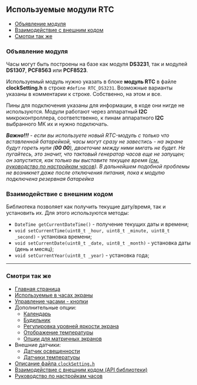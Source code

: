 ## Используемые модули RTC

- [Объявление модуля](#объявление-модуля)
- [Взаимодействие с внешним кодом](#взаимодействие-с-внешним-кодом)
- [Смотри так же](#смотри-так-же)

### Объявление модуля

Часы могут быть построены на базе как модуля **DS3231**, так и модулей **DS1307**, **PCF8563** или **PCF8523**.

Используемый модуль нужно указать в блоке **модуль RTC** в файле **clockSetting.h** в строке `#define RTC_DS3231`. Возможные варианты указаны в комментарии к строке. Собственно, на этом и все.

Пины для подключения указаны для информации, в коде они нигде не используются. Модули работают через аппаратный **I2C** микроконтроллера, соответственно, к пинам аппаратного **I2C** выбранного МК их и нужно подключать.

***Важно!!!** - если вы используете новый RTC-модуль с только что вставленной батарейкой, часы могут сразу не завестись - на экране будут гореть нули (**00 00**), двоеточие между ними мигать не будет. Не пугайтесь, это значит, что тактовый генератор часов еще не запущен; он запустится, как только вы выставите текущее время ([см. руководство по настройкам часов](setting.md)). В дальнейшем подобной проблемы не возникнет даже после отключения питания, пока к модулю подключена резервная батарейка*

### Взаимодействие с внешним кодом

Библиотека позволяет как получить текущие дату/время, так и установить их. Для этого используются методы:
- `DateTime getCurrentDateTime()` - получение текущих даты и времени;
- `void setCurrentTime(uint8_t _hour, uint8_t _minute, uint8_t _second)` - установка времени;
- `void setCurrentDate(uint8_t _date, uint8_t _month)` - установка даты (день и месяц);
- `void setCurrentYear(uint8_t _year)` - установка года;

<hr>

### Смотри так же
- [Главная страница](../readme.md)
- [Используемые в часах экраны](displays.md)
- [Управление часами - кнопки](buttons.md)
- Дополнительные опции:
  - [Календарь](calendar.md)
  - [Будильник](alarm.md)
  - [Регулировка уровней яркости экрана](br_adjust.md)
  - [Отображение температуры](show_temp.md)
  - [Опции для матричных экранов](matrix.md)
- Внешние датчики:
  - [Датчик освещенности](light_sensor.md)
  - [Датчики температуры](temp_sensors.md)
- [Описание файла `clockSetting.h`](clock_setting.md)
- [Взаимодействие с внешним кодом (API библиотеки)](api.md)
- [Руководство по настройкам часов](setting.md)
